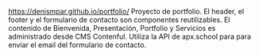 https://denismpar.github.io/portfolio/
Proyecto de portfolio.
El header, el footer y el formulario de contacto son componentes reutilizables.
El contenido de Bienvenida, Presentación, Portfolio y Servicios es administrado desde CMS Contenful. 
Utiliza la API de apx.school para para enviar el email del formulario de contacto.
